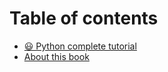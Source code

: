 # Table of contents

* [😃 Python complete tutorial](README.md)
* [About this book](about-this-book.md)
